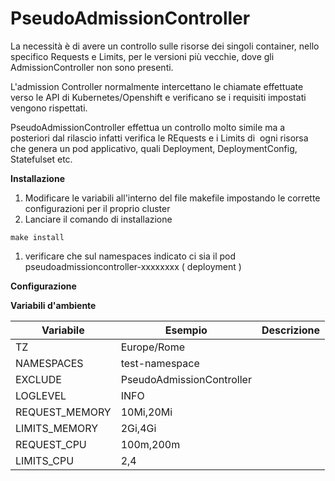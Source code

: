 # PseudoAdmissionController

La necessità è di avere un controllo sulle risorse dei singoli container, nello specifico Requests e Limits, per le versioni più vecchie, dove gli AdmissionController non sono presenti.

L'admission Controller normalmente intercettano le chiamate effettuate verso le API di Kubernetes/Openshift e verificano se i requisiti impostati vengono rispettati.

PseudoAdmissionController effettua un controllo molto simile ma a posteriori dal rilascio infatti verifica le REquests e i Limits di  ogni risorsa che genera un pod applicativo, quali Deployment, DeploymentConfig, Statefulset etc.

**Installazione**

1. Modificare le variabili all'interno del file makefile impostando le corrette configurazioni per il proprio cluster
2. Lanciare il comando di installazione

```
make install
```

1. verificare che sul namespaces indicato ci sia il pod pseudoadmissioncontroller\-xxxxxxxx \( deployment \)

**Configurazione**

**Variabili d'ambiente**

|Variabile      |Esempio                  |Descrizione|
|---------------|-------------------------|-----------|
|TZ             |Europe/Rome              |           |
|NAMESPACES     |test\-namespace          |           |
|EXCLUDE        |PseudoAdmissionController|           |
|LOGLEVEL       |INFO                     |           |
|REQUEST\_MEMORY|10Mi,20Mi                |           |
|LIMITS\_MEMORY |2Gi,4Gi                  |           |
|REQUEST\_CPU   |100m,200m                |           |
|LIMITS\_CPU    |2,4                      |           |
